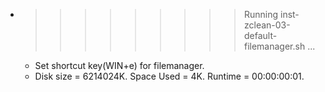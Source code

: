 * >>>>>>>>> Running inst-zclean-03-default-filemanager.sh ...
  * Set shortcut key(WIN+e) for filemanager.
  * Disk size = 6214024K. Space Used = 4K. Runtime = 00:00:00:01.
